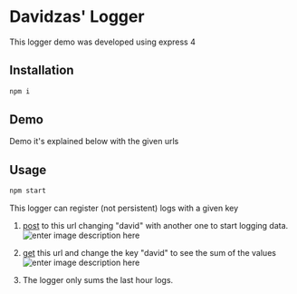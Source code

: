 # Davidzas' Logger
This logger demo was developed using express 4

## Installation
```bash
npm i
```
## Demo
Demo it's explained below with the given urls

## Usage
```bash
npm start
```
This logger can register (not persistent) logs with a given key
1. [post](https://us-central1-davidzas.cloudfunctions.net/metric/david?key=50899802-2d8f-47dd-aa57-d71a203c1ab6) to this url changing "david" with another one to start logging data.![enter image description here](https://firebasestorage.googleapis.com/v0/b/davidzas.appspot.com/o/i1.PNG?alt=media&token=bd9c4a4e-53e7-488a-8596-376e69badb3f)

2. [get](https://us-central1-davidzas.cloudfunctions.net/metric/david/sum?key=50899802-2d8f-47dd-aa57-d71a203c1ab6) this url and change the key "david" to see the sum of the values![enter image description here](https://firebasestorage.googleapis.com/v0/b/davidzas.appspot.com/o/i2.PNG?alt=media&token=8c211e95-15c8-4374-8ef9-25e8b430272f)

3. The logger only sums the last hour logs.
